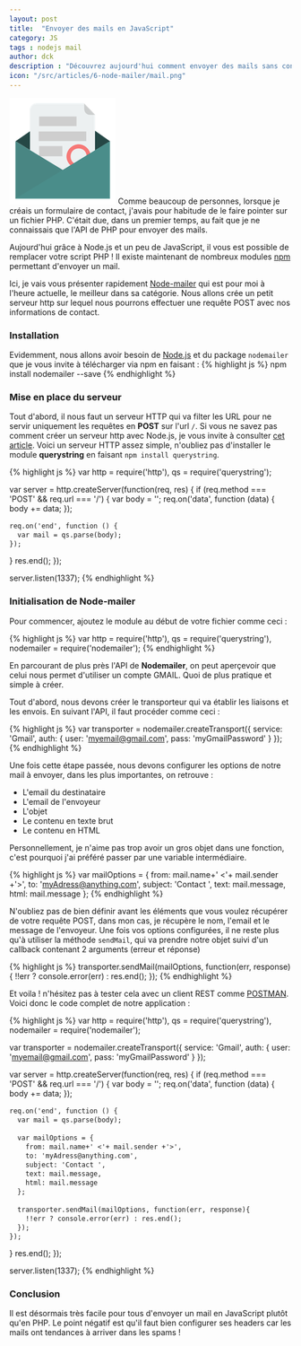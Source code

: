 ```yaml
---
layout: post
title:  "Envoyer des mails en JavaScript"
category: JS
tags : nodejs mail
author: dck
description : "Découvrez aujourd'hui comment envoyer des mails sans configurer de serveur mail"
icon: "/src/articles/6-node-mailer/mail.png"
---
```


<img src="/src/articles/6-node-mailer/mail.png" class="pull-left" alt="Mail" />
Comme beaucoup de personnes, lorsque je créais un formulaire de contact, j'avais pour habitude de le faire pointer sur un fichier PHP. C'était due, dans un premier temps, au fait que je ne connaissais que l'API de PHP pour envoyer des mails.

Aujourd'hui grâce à Node.js et un peu de JavaScript, il vous est possible de remplacer votre script PHP ! Il existe maintenant de nombreux modules [npm](http://www.npmjs.org) permettant d'envoyer un mail.

Ici, je vais vous présenter rapidement [Node-mailer](http://nodemailer.com/) qui est pour moi à l'heure actuelle, le meilleur dans sa catégorie. Nous allons crée un petit serveur http sur lequel nous pourrons effectuer une requête POST avec nos informations de contact.


### Installation
Evidemment, nous allons avoir besoin de [Node.js](http://nodejs.org) et du package `nodemailer` que je vous invite à télécharger via npm en faisant :
{% highlight js %}
npm install nodemailer --save
{% endhighlight %}

### Mise en place du serveur
Tout d'abord, il nous faut un serveur HTTP qui va filter les URL pour ne servir uniquement les requêtes en **POST** sur l'url `/`.
Si vous ne savez pas comment créer un serveur http avec Node.js, je vous invite à consulter
[cet article](http://www.lilleweb.fr/js/2014/09/03/creer-un-serveur-http-avec-nodejs/).
Voici un serveur HTTP assez simple, n'oubliez pas d'installer le module **querystring** en faisant `npm install querystring`.

{% highlight js %}
var http = require('http'),
qs       = require('querystring');

var server = http.createServer(function(req, res) {
  if (req.method === 'POST' && req.url === '/') {
    var body = '';
    req.on('data', function (data) {
      body += data;
    });

    req.on('end', function () {
      var mail = qs.parse(body);
    });
  }
  res.end();
});

server.listen(1337);
{% endhighlight %}

### Initialisation de Node-mailer
Pour commencer, ajoutez le module au début de votre fichier comme ceci :

{% highlight js %}
var http   = require('http'),
qs         = require('querystring'),
nodemailer = require('nodemailer');
{% endhighlight %}

En parcourant de plus près l'API de __Nodemailer__, on peut aperçevoir que celui nous permet d'utiliser un compte
GMAIL. Quoi de plus pratique et simple à créer.

Tout d'abord, nous devons créer le transporteur qui va établir les liaisons et les envois. En suivant l'API,
il faut procéder comme ceci :

{% highlight js %}
var transporter = nodemailer.createTransport({
  service: 'Gmail',
  auth: {
    user: 'myemail@gmail.com',
    pass: 'myGmailPassword'
  }
});
{% endhighlight %}

Une fois cette étape passée, nous devons configurer les options de notre mail à envoyer,
dans les plus importantes, on retrouve :

- L'email du destinataire
- L'email de l'envoyeur
- L'objet
- Le contenu en texte brut
- Le contenu en HTML

Personnellement, je n'aime pas trop avoir un gros objet dans une fonction, c'est
pourquoi j'ai préféré passer par une variable intermédiaire.

{% highlight js %}
var mailOptions = {
  from: mail.name+' <'+ mail.sender +'>',
  to: 'myAdress@anything.com',
  subject: 'Contact ',
  text: mail.message,
  html: mail.message
};
{% endhighlight %}

N'oubliez pas de bien définir avant les éléments que vous voulez récupérer de votre
requête POST, dans mon cas, je récupère le nom, l'email et le message de l'envoyeur.
Une fois vos options configurées, il ne reste plus qu'à utiliser la méthode `sendMail`,
qui va prendre notre objet suivi d'un callback contenant 2 arguments (erreur et réponse)

{% highlight js %}
transporter.sendMail(mailOptions, function(err, response){
  !!err ? console.error(err) : res.end();
});
{% endhighlight %}


Et voila ! n'hésitez pas à tester cela avec un client REST comme [POSTMAN](https://chrome.google.com/webstore/detail/postman-rest-client/fdmmgilgnpjigdojojpjoooidkmcomcm).
Voici donc le code complet de notre application :

{% highlight js %}
var http   = require('http'),
qs         = require('querystring'),
nodemailer = require('nodemailer');

var transporter = nodemailer.createTransport({
  service: 'Gmail',
  auth: {
    user: 'myemail@gmail.com',
    pass: 'myGmailPassword'
  }
});

var server = http.createServer(function(req, res) {
  if (req.method === 'POST' && req.url === '/') {
    var body = '';
    req.on('data', function (data) {
      body += data;
    });

    req.on('end', function () {
      var mail = qs.parse(body);

      var mailOptions = {
        from: mail.name+' <'+ mail.sender +'>',
        to: 'myAdress@anything.com',
        subject: 'Contact ',
        text: mail.message,
        html: mail.message
      };

      transporter.sendMail(mailOptions, function(err, response){
        !!err ? console.error(err) : res.end();
      });
    });
  }
  res.end();
});

server.listen(1337);
{% endhighlight %}


### Conclusion
Il est désormais très facile pour tous d'envoyer un mail en JavaScript plutôt qu'en PHP.
Le point négatif est qu'il faut bien configurer ses headers car les mails ont tendances à arriver
dans les spams !
